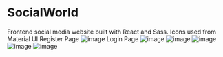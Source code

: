 # SocialWorld
Frontend social media website built with React and Sass. Icons used from Material UI
Register Page
![image](https://user-images.githubusercontent.com/55329336/215322648-c581d075-5d38-4456-bea6-57884822a663.png)
Login Page
![image](https://user-images.githubusercontent.com/55329336/215322670-d4cf9cb5-a922-4cb2-a35b-02b69ece5c2c.png)
![image](https://user-images.githubusercontent.com/55329336/215322516-2705a889-bbcc-42bb-a8d3-867718832a67.png)
![image](https://user-images.githubusercontent.com/55329336/215322457-aeae168d-fc01-4576-b1be-311c6476975e.png)
![image](https://user-images.githubusercontent.com/55329336/215322480-e9e60473-7954-4140-92c4-356993376df0.png)
![image](https://user-images.githubusercontent.com/55329336/215322703-e04f7d66-9cc5-4c4f-ac0a-3492fa37930d.png)
